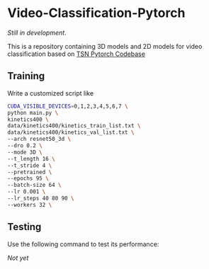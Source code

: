 # Video-Classification-Pytorch

*Still in development*.

This is a repository containing 3D models and 2D models for video classification based on [TSN Pytorch Codebase](https://github.com/yjxiong/tsn-pytorch)

## Training

Write a customized script like
```bash
CUDA_VISIBLE_DEVICES=0,1,2,3,4,5,6,7 \
python main.py \
kinetics400 \
data/kinetics400/kinetics_train_list.txt \
data/kinetics400/kinetics_val_list.txt \
--arch resnet50_3d \
--dro 0.2 \
--mode 3D \
--t_length 16 \
--t_stride 4 \
--pretrained \
--epochs 95 \
--batch-size 64 \
--lr 0.001 \
--lr_steps 40 80 90 \
--workers 32 \
```

## Testing
Use the following command to test its performance:

*Not yet*
